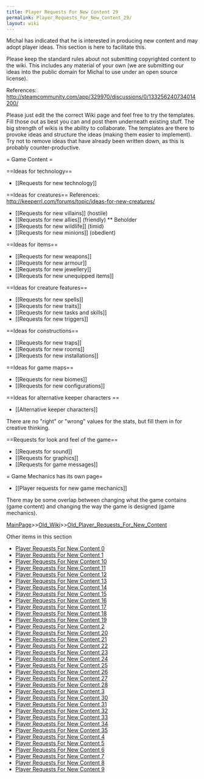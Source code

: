 ```yaml
---
title: Player Requests For New Content 29
permalink: Player_Requests_For_New_Content_29/
layout: wiki
---
```

Michal has indicated that he is interested in producing new content and may adopt player ideas. This section is here to facilitate this.

Please keep the standard rules about not submitting copyrighted content to the wiki. This includes any material of your own (we are submitting our ideas into the public domain for Michal to use under an open source license).

References: http://steamcommunity.com/app/329970/discussions/0/133256240734014200/

Please just edit the the correct Wiki page and feel free to try the templates. Fill those out as best you can and post them underneath existing stuff.
The big strength of wikis is the ability to collaborate. The templates are there to provoke ideas and structure the ideas (making them easier to implement). Try not to remove ideas that have already been written down, as this is probably counter-productive.


= Game Content =

==Ideas for technology==
* [[Requests for new technology]]

==Ideas for creatures==
References: http://keeperrl.com/forums/topic/ideas-for-new-creatures/

* [[Requests for new villains]]  (hostile)
* [[Requests for new allies]]    (friendly)
** Beholder
* [[Requests for new wildlife]]  (timid)
* [[Requests for new minions]]   (obedient)

==Ideas for items==
* [[Requests for new weapons]]
* [[Requests for new armour]]
* [[Requests for new jewellery]]
* [[Requests for new unequipped items]]

==Ideas for creature features==
* [[Requests for new spells]]
* [[Requests for new traits]]
* [[Requests for new tasks and skills]]
* [[Requests for new triggers]]

==Ideas for constructions==
* [[Requests for new traps]]
* [[Requests for new rooms]]
* [[Requests for new installations]]

==Ideas for game maps==
* [[Requests for new biomes]]
* [[Requests for new configurations]]

==Ideas for alternative keeper characters ==
* [[Alternative keeper characters]]

There are no &quot;right&quot; or &quot;wrong&quot; values for the stats, but fill them in for creative thinking.

==Requests for look and feel of the game==
* [[Requests for sound]]
* [[Requests for graphics]]
* [[Requests for game messages]]

= Game Mechanics has its own page=
* [[Player requests for new game mechanics]]

There may be some overlap between changing what the game contains (game content) and changing the way the game is designed (game mechanics).

[MainPage](/keeperrl_wiki/ "wikilink")>>[Old_Wiki](/keeperrl_wiki/Old_Wiki "wikilink")>>[Old_Player_Requests_For_New_Content](/keeperrl_wiki/Old_Player_Requests_For_New_Content "wikilink")

Other items in this section
-    [Player Requests For New Content 0](/keeperrl_wiki/Player_Requests_For_New_Content_0 "wikilink")
-    [Player Requests For New Content 1](/keeperrl_wiki/Player_Requests_For_New_Content_1 "wikilink")
-    [Player Requests For New Content 10](/keeperrl_wiki/Player_Requests_For_New_Content_10 "wikilink")
-    [Player Requests For New Content 11](/keeperrl_wiki/Player_Requests_For_New_Content_11 "wikilink")
-    [Player Requests For New Content 12](/keeperrl_wiki/Player_Requests_For_New_Content_12 "wikilink")
-    [Player Requests For New Content 13](/keeperrl_wiki/Player_Requests_For_New_Content_13 "wikilink")
-    [Player Requests For New Content 14](/keeperrl_wiki/Player_Requests_For_New_Content_14 "wikilink")
-    [Player Requests For New Content 15](/keeperrl_wiki/Player_Requests_For_New_Content_15 "wikilink")
-    [Player Requests For New Content 16](/keeperrl_wiki/Player_Requests_For_New_Content_16 "wikilink")
-    [Player Requests For New Content 17](/keeperrl_wiki/Player_Requests_For_New_Content_17 "wikilink")
-    [Player Requests For New Content 18](/keeperrl_wiki/Player_Requests_For_New_Content_18 "wikilink")
-    [Player Requests For New Content 19](/keeperrl_wiki/Player_Requests_For_New_Content_19 "wikilink")
-    [Player Requests For New Content 2](/keeperrl_wiki/Player_Requests_For_New_Content_2 "wikilink")
-    [Player Requests For New Content 20](/keeperrl_wiki/Player_Requests_For_New_Content_20 "wikilink")
-    [Player Requests For New Content 21](/keeperrl_wiki/Player_Requests_For_New_Content_21 "wikilink")
-    [Player Requests For New Content 22](/keeperrl_wiki/Player_Requests_For_New_Content_22 "wikilink")
-    [Player Requests For New Content 23](/keeperrl_wiki/Player_Requests_For_New_Content_23 "wikilink")
-    [Player Requests For New Content 24](/keeperrl_wiki/Player_Requests_For_New_Content_24 "wikilink")
-    [Player Requests For New Content 25](/keeperrl_wiki/Player_Requests_For_New_Content_25 "wikilink")
-    [Player Requests For New Content 26](/keeperrl_wiki/Player_Requests_For_New_Content_26 "wikilink")
-    [Player Requests For New Content 27](/keeperrl_wiki/Player_Requests_For_New_Content_27 "wikilink")
-    [Player Requests For New Content 28](/keeperrl_wiki/Player_Requests_For_New_Content_28 "wikilink")
-    [Player Requests For New Content 3](/keeperrl_wiki/Player_Requests_For_New_Content_3 "wikilink")
-    [Player Requests For New Content 30](/keeperrl_wiki/Player_Requests_For_New_Content_30 "wikilink")
-    [Player Requests For New Content 31](/keeperrl_wiki/Player_Requests_For_New_Content_31 "wikilink")
-    [Player Requests For New Content 32](/keeperrl_wiki/Player_Requests_For_New_Content_32 "wikilink")
-    [Player Requests For New Content 33](/keeperrl_wiki/Player_Requests_For_New_Content_33 "wikilink")
-    [Player Requests For New Content 34](/keeperrl_wiki/Player_Requests_For_New_Content_34 "wikilink")
-    [Player Requests For New Content 35](/keeperrl_wiki/Player_Requests_For_New_Content_35 "wikilink")
-    [Player Requests For New Content 4](/keeperrl_wiki/Player_Requests_For_New_Content_4 "wikilink")
-    [Player Requests For New Content 5](/keeperrl_wiki/Player_Requests_For_New_Content_5 "wikilink")
-    [Player Requests For New Content 6](/keeperrl_wiki/Player_Requests_For_New_Content_6 "wikilink")
-    [Player Requests For New Content 7](/keeperrl_wiki/Player_Requests_For_New_Content_7 "wikilink")
-    [Player Requests For New Content 8](/keeperrl_wiki/Player_Requests_For_New_Content_8 "wikilink")
-    [Player Requests For New Content 9](/keeperrl_wiki/Player_Requests_For_New_Content_9 "wikilink")
